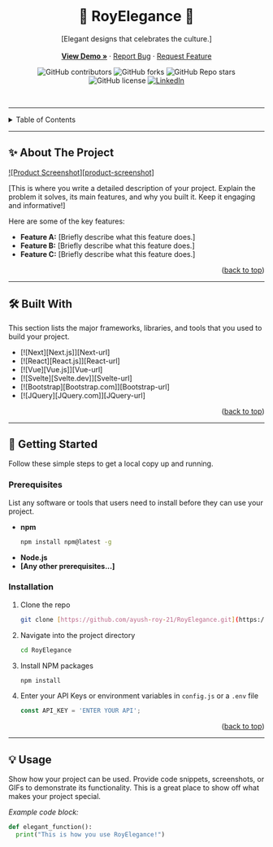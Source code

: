 <div align="center">

  <br/>
  <h1 align="center">👑 RoyElegance 👑</h1>

  <p align="center">
    [Elegant designs that celebrates the culture.]
    <br/>
    <br/>
    <a href="[LINK_TO_LIVE_DEMO_IF_APPLICABLE]"><strong>View Demo »</strong></a>
    ·
    <a href="https://github.com/ayush-roy-21/RoyElegance/issues">Report Bug</a>
    ·
    <a href="https://github.com/ayush-roy-21/RoyElegance/issues">Request Feature</a>
  </p>
</div>

<div align="center">

![GitHub contributors](https://img.shields.io/github/contributors/ayush-roy-21/RoyElegance?style=for-the-badge)
![GitHub forks](https://img.shields.io/github/forks/ayush-roy-21/RoyElegance?style=for-the-badge)
![GitHub Repo stars](https://img.shields.io/github/stars/ayush-roy-21/RoyElegance?style=for-the-badge)
![GitHub license](https://img.shields.io/github/license/ayush-roy-21/RoyElegance?style=for-the-badge)
[![LinkedIn](https://img.shields.io/badge/linkedin-%230077B5.svg?style=for-the-badge&logo=linkedin&logoColor=white)]([https://www.linkedin.com/in/ayush-roy-83689032b/])

</div>
<br>

---

<details>
  <summary>Table of Contents</summary>
  <ol>
    <li><a href="#-about-the-project">About The Project</a></li>
    <li><a href="#-built-with">Built With</a></li>
    <li><a href="#-getting-started">Getting Started</a>
      <ul>
        <li><a href="#prerequisites">Prerequisites</a></li>
        <li><a href="#installation">Installation</a></li>
      </ul>
    </li>
    <li><a href="#-usage">Usage</a></li>
    <li><a href="#-roadmap">Roadmap</a></li>
    <li><a href="#-contributing">Contributing</a></li>
    <li><a href="#-license">License</a></li>
    <li><a href="#-contact">Contact</a></li>
    <li><a href="#-acknowledgments">Acknowledgments</a></li>
  </ol>
</details>

---

## ✨ About The Project

[![Product Screenshot][product-screenshot]]([LINK_TO_LIVE_DEMO_IF_APPLICABLE])

[This is where you write a detailed description of your project. Explain the problem it solves, its main features, and why you built it. Keep it engaging and informative!]

Here are some of the key features:
* **Feature A:** [Briefly describe what this feature does.]
* **Feature B:** [Briefly describe what this feature does.]
* **Feature C:** [Briefly describe what this feature does.]

<p align="right">(<a href="#top">back to top</a>)</p>

---

## 🛠️ Built With

This section lists the major frameworks, libraries, and tools that you used to build your project.

* [![Next][Next.js]][Next-url]
* [![React][React.js]][React-url]
* [![Vue][Vue.js]][Vue-url]
* [![Svelte][Svelte.dev]][Svelte-url]
* [![Bootstrap][Bootstrap.com]][Bootstrap-url]
* [![JQuery][JQuery.com]][JQuery-url]

<p align="right">(<a href="#top">back to top</a>)</p>

---

## 🚀 Getting Started

Follow these simple steps to get a local copy up and running.

### Prerequisites

List any software or tools that users need to install before they can use your project.
* **npm**
    ```sh
    npm install npm@latest -g
    ```
* **Node.js**
* **[Any other prerequisites...]**

### Installation

1.  Clone the repo
    ```sh
    git clone [https://github.com/ayush-roy-21/RoyElegance.git](https://github.com/ayush-roy-21/RoyElegance.git)
    ```
2.  Navigate into the project directory
    ```sh
    cd RoyElegance
    ```
3.  Install NPM packages
    ```sh
    npm install
    ```
4.  Enter your API Keys or environment variables in `config.js` or a `.env` file
    ```js
    const API_KEY = 'ENTER YOUR API';
    ```

<p align="right">(<a href="#top">back to top</a>)</p>

---

## 💡 Usage

Show how your project can be used. Provide code snippets, screenshots, or GIFs to demonstrate its functionality. This is a great place to show off what makes your project special.

*Example code block:*
```python
def elegant_function():
  print("This is how you use RoyElegance!")

